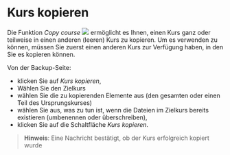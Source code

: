 # Kurs kopieren

Die Funktion _Copy course_ ![](../../.gitbook/assets/graphics332.gif) ermöglicht es Ihnen, einen Kurs ganz oder teilweise in einen anderen \(leeren\) Kurs zu kopieren. Um es verwenden zu können, müssen Sie zuerst einen anderen Kurs zur Verfügung haben, in den Sie es kopieren können.

Von der Backup-Seite:

* klicken Sie auf _Kurs kopieren_,
* Wählen Sie den Zielkurs
* wählen Sie die zu kopierenden Elemente aus \(den gesamten oder einen Teil des Ursprungskurses\)
* wählen Sie aus, was zu tun ist, wenn die Dateien im Zielkurs bereits existieren \(umbenennen oder überschreiben\),
* klicken Sie auf die Schaltfläche _Kurs kopieren_.

> **Hinweis**: Eine Nachricht bestätigt, ob der Kurs erfolgreich kopiert wurde


